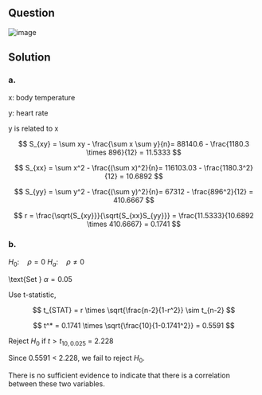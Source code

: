 ## Question

![image](https://github.com/user-attachments/assets/d2b4b2d2-ce86-4e23-a338-5b57f55952d5/)

## Solution

### a.

x: body temperature

y: heart rate

y is related to x

$$
S_{xy} = \sum xy - \frac{\sum x \sum y}{n}= 88140.6 - \frac{1180.3 \times 896}{12} = 11.5333
$$

$$
S_{xx} = \sum x^2 - \frac{(\sum x)^2}{n}= 116103.03 - \frac{1180.3^2}{12} = 10.6892
$$

$$
S_{yy} = \sum y^2 - \frac{(\sum y)^2}{n}= 67312 - \frac{896^2}{12} = 410.6667
$$

$$
r = \frac{\sqrt{S_{xy}}}{\sqrt{S_{xx}S_{yy}}} = \frac{11.5333}{10.6892 \times 410.6667} = 0.1741
$$

### b.

$H_0: \quad \rho = 0$
$H_a: \quad \rho \neq 0$

\text{Set } $\alpha = 0.05$

Use t-statistic,

$$
t_{STAT} = r \times \sqrt{\frac{n-2}{1-r^2}} \sim t_{n-2}
$$

$$
t^* = 0.1741 \times \sqrt{\frac{10}{1-0.1741^2}} = 0.5591
$$

Reject $H_0$ if $t > t_{10,0.025}$ = 2.228

Since 0.5591 < 2.228, we fail to reject $H_0$.

There is no sufficient evidence to indicate that there is a correlation between these two variables.
